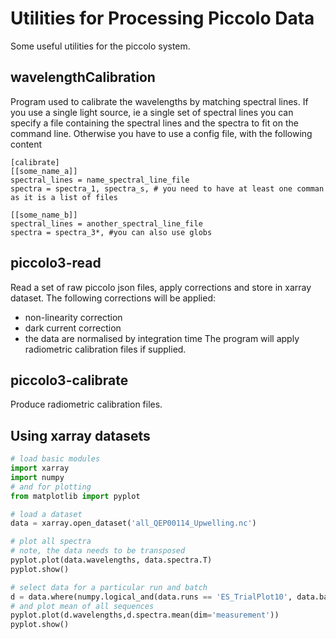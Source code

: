 Utilities for Processing Piccolo Data
=====================================

Some useful utilities for the piccolo system.

wavelengthCalibration
---------------------
Program used to calibrate the wavelengths by matching spectral lines. If you use a single light source, ie a single set of spectral lines you can specify a file containing the spectral lines and the spectra to fit on the command line. Otherwise you have to use a config file, with the following content

```
[calibrate]
[[some_name_a]]
spectral_lines = name_spectral_line_file
spectra = spectra_1, spectra_s, # you need to have at least one comman as it is a list of files

[[some_name_b]]
spectral_lines = another_spectral_line_file
spectra = spectra_3*, #you can also use globs
```

piccolo3-read
-------------
Read a set of raw piccolo json files, apply corrections and store in xarray dataset. The following corrections will be applied:
* non-linearity correction
* dark current correction
* the data are normalised by integration time
The program will apply radiometric calibration files if supplied.

piccolo3-calibrate
------------------
Produce radiometric calibration files.

Using xarray datasets
---------------------
```python
# load basic modules
import xarray
import numpy
# and for plotting
from matplotlib import pyplot

# load a dataset
data = xarray.open_dataset('all_QEP00114_Upwelling.nc')

# plot all spectra
# note, the data needs to be transposed
pyplot.plot(data.wavelengths, data.spectra.T)
pyplot.show()

# select data for a particular run and batch
d = data.where(numpy.logical_and(data.runs == 'ES_TrialPlot10', data.batches == 0))
# and plot mean of all sequences
pyplot.plot(d.wavelengths,d.spectra.mean(dim='measurement'))
pyplot.show()

```